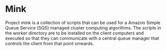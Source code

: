 # Mink

Project mink is a collection of scripts that can be used for a
Amazon Simple Queue Service (SQS) managed cluster computing algorithms. The 
scripts in the worker directory are to be installed on the client computers 
and executed so that they can communicate with a central queue manager 
that controls the client from that point onwards.